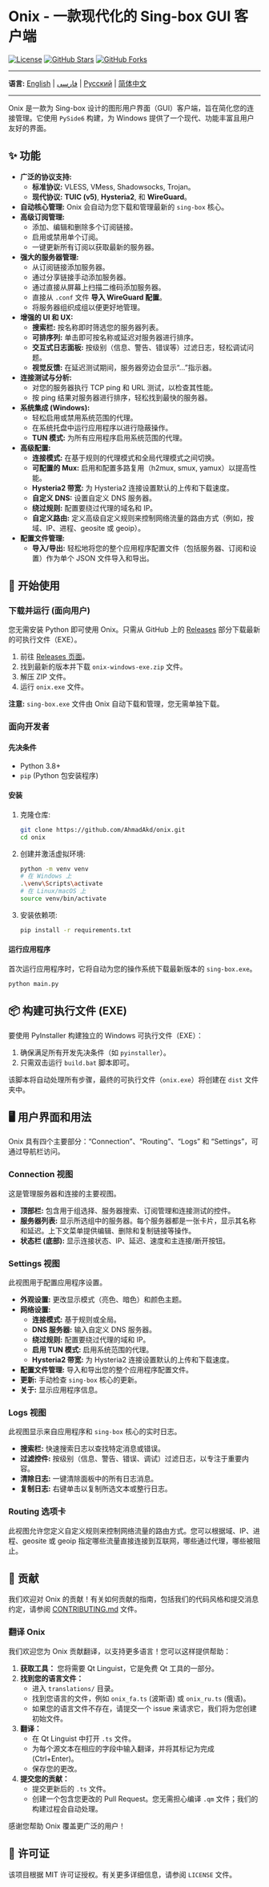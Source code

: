 # Onix - 一款现代化的 Sing-box GUI 客户端

[![License](https://img.shields.io/badge/License-MIT-blue.svg)](LICENSE)
[![GitHub Stars](https://img.shields.io/github/stars/AhmadAkd/onix?style=social)](https://github.com/AhmadAkd/onix/stargazers)
[![GitHub Forks](https://img.shields.io/github/forks/AhmadAkd/onix?style=social)](https://github.com/AhmadAkd/onix/network/members)

---

**语言:** [English](README.md) | [فارسی](README_fa.md) | [Русский](README_ru.md) | [简体中文](README_zh.md)

---

Onix 是一款为 Sing-box 设计的图形用户界面（GUI）客户端，旨在简化您的连接管理。它使用 `PySide6` 构建，为 Windows 提供了一个现代、功能丰富且用户友好的界面。

## ✨ 功能

- **广泛的协议支持:**
  - **标准协议:** VLESS, VMess, Shadowsocks, Trojan。
  - **现代协议:** **TUIC (v5)**, **Hysteria2**, 和 **WireGuard**。
- **自动核心管理:** Onix 会自动为您下载和管理最新的 `sing-box` 核心。
- **高级订阅管理:**
  - 添加、编辑和删除多个订阅链接。
  - 启用或禁用单个订阅。
  - 一键更新所有订阅以获取最新的服务器。
- **强大的服务器管理:**
  - 从订阅链接添加服务器。
  - 通过分享链接手动添加服务器。
  - 通过直接从屏幕上扫描二维码添加服务器。
  - 直接从 `.conf` 文件 **导入 WireGuard 配置**。
  - 将服务器组织成组以便更好地管理。
- **增强的 UI 和 UX:**
  - **搜索栏:** 按名称即时筛选您的服务器列表。
  - **可排序列:** 单击即可按名称或延迟对服务器进行排序。
  - **交互式日志面板:** 按级别（信息、警告、错误等）过滤日志，轻松调试问题。
  - **视觉反馈:** 在延迟测试期间，服务器旁边会显示“...”指示器。
- **连接测试与分析:**
  - 对您的服务器执行 TCP ping 和 URL 测试，以检查其性能。
  - 按 ping 结果对服务器进行排序，轻松找到最快的服务器。
- **系统集成 (Windows):**
  - 轻松启用或禁用系统范围的代理。
  - 在系统托盘中运行应用程序以进行隐蔽操作。
  - **TUN 模式:** 为所有应用程序启用系统范围的代理。
- **高级配置:**
  - **连接模式:** 在基于规则的代理模式和全局代理模式之间切换。
  - **可配置的 Mux:** 启用和配置多路复用（h2mux, smux, yamux）以提高性能。
  - **Hysteria2 带宽:** 为 Hysteria2 连接设置默认的上传和下载速度。
  - **自定义 DNS:** 设置自定义 DNS 服务器。
  - **绕过规则:** 配置要绕过代理的域名和 IP。
  - **自定义路由:** 定义高级自定义规则来控制网络流量的路由方式（例如，按域、IP、进程、geosite 或 geoip）。
- **配置文件管理:**
  - **导入/导出:** 轻松地将您的整个应用程序配置文件（包括服务器、订阅和设置）作为单个 JSON 文件导入和导出。

## 🚀 开始使用

### 下载并运行 (面向用户)

您无需安装 Python 即可使用 Onix。只需从 GitHub 上的 [Releases](https://github.com/AhmadAkd/onix/releases) 部分下载最新的可执行文件（EXE）。

1. 前往 [Releases 页面](https://github.com/AhmadAkd/onix/releases)。
2. 找到最新的版本并下载 `onix-windows-exe.zip` 文件。
3. 解压 ZIP 文件。
4. 运行 `onix.exe` 文件。

**注意:** `sing-box.exe` 文件由 Onix 自动下载和管理，您无需单独下载。

### 面向开发者

#### 先决条件

- Python 3.8+
- `pip` (Python 包安装程序)

#### 安装

1. 克隆仓库:

    ```bash
    git clone https://github.com/AhmadAkd/onix.git
    cd onix
    ```

2. 创建并激活虚拟环境:

    ```bash
    python -m venv venv
    # 在 Windows 上
    .\venv\Scripts\activate
    # 在 Linux/macOS 上
    source venv/bin/activate
    ```

3. 安装依赖项:

    ```bash
    pip install -r requirements.txt
    ```

#### 运行应用程序

首次运行应用程序时，它将自动为您的操作系统下载最新版本的 `sing-box.exe`。

```bash
python main.py
```

## 📦 构建可执行文件 (EXE)

要使用 PyInstaller 构建独立的 Windows 可执行文件（EXE）：

1. 确保满足所有开发先决条件（如 `pyinstaller`）。
2. 只需双击运行 `build.bat` 脚本即可。

该脚本将自动处理所有步骤，最终的可执行文件（`onix.exe`）将创建在 `dist` 文件夹中。

## 🖥️ 用户界面和用法

Onix 具有四个主要部分：“Connection”、“Routing”、“Logs” 和 “Settings”，可通过导航栏访问。

### Connection 视图

这是管理服务器和连接的主要视图。

- **顶部栏:** 包含用于组选择、服务器搜索、订阅管理和连接测试的控件。
- **服务器列表:** 显示所选组中的服务器。每个服务器都是一张卡片，显示其名称和延迟。上下文菜单提供编辑、删除和复制链接等操作。
- **状态栏 (底部):** 显示连接状态、IP、延迟、速度和主连接/断开按钮。

### Settings 视图

此视图用于配置应用程序设置。

- **外观设置:** 更改显示模式（亮色、暗色）和颜色主题。
- **网络设置:**
  - **连接模式:** 基于规则或全局。
  - **DNS 服务器:** 输入自定义 DNS 服务器。
  - **绕过规则:** 配置要绕过代理的域和 IP。
  - **启用 TUN 模式:** 启用系统范围的代理。
  - **Hysteria2 带宽:** 为 Hysteria2 连接设置默认的上传和下载速度。
- **配置文件管理:** 导入和导出您的整个应用程序配置文件。
- **更新:** 手动检查 `sing-box` 核心的更新。
- **关于:** 显示应用程序信息。

### Logs 视图

此视图显示来自应用程序和 `sing-box` 核心的实时日志。

- **搜索栏:** 快速搜索日志以查找特定消息或错误。
- **过滤控件:** 按级别（信息、警告、错误、调试）过滤日志，以专注于重要内容。
- **清除日志:** 一键清除面板中的所有日志消息。
- **复制日志:** 右键单击以复制所选文本或整行日志。

### Routing 选项卡

此视图允许您定义自定义规则来控制网络流量的路由方式。您可以根据域、IP、进程、geosite 或 geoip 指定哪些流量直接连接到互联网，哪些通过代理，哪些被阻止。

## 🤝 贡献

我们欢迎对 Onix 的贡献！有关如何贡献的指南，包括我们的代码风格和提交消息约定，请参阅 [CONTRIBUTING.md](CONTRIBUTING.md) 文件。

### 翻译 Onix

我们欢迎您为 Onix 贡献翻译，以支持更多语言！您可以这样提供帮助：

1.  **获取工具：** 您将需要 Qt Linguist，它是免费 Qt 工具的一部分。
2.  **找到您的语言文件：**
    *   进入 `translations/` 目录。
    *   找到您语言的文件，例如 `onix_fa.ts` (波斯语) 或 `onix_ru.ts` (俄语)。
    *   如果您的语言文件不存在，请提交一个 issue 来请求它，我们将为您创建初始文件。
3.  **翻译：**
    *   在 Qt Linguist 中打开 `.ts` 文件。
    *   为每个源文本在相应的字段中输入翻译，并将其标记为完成 (Ctrl+Enter)。
    *   保存您的更改。
4.  **提交您的贡献：**
    *   提交更新后的 `.ts` 文件。
    *   创建一个包含您更改的 Pull Request。您无需担心编译 `.qm` 文件；我们的构建过程会自动处理。

感谢您帮助 Onix 覆盖更广泛的用户！

## 📄 许可证

该项目根据 MIT 许可证授权。有关更多详细信息，请参阅 `LICENSE` 文件。
